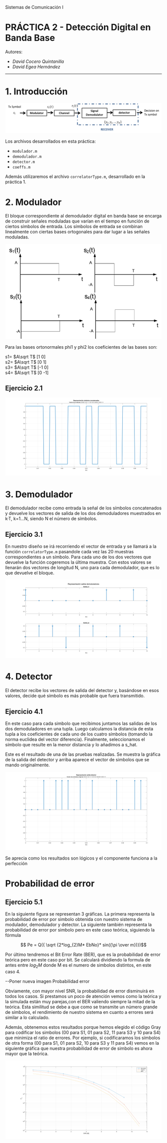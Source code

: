 Sistemas de Comunicación I
# PRÁCTICA 2 - Detección Digital en Banda Base

Autores:
* *David Cocero Quintanilla*  
* *David Egea Hernández*

---

# 1. Introducción


!["Esquema completo del sistema"](Practica2/../images/1_esquema.png)

Los archivos desarrollados en esta práctica:
- `modulador.m`
- `demodulador.m`
- `detector.m`
- `coeffs.m`

Además utilizaremos el archivo `correlatorType.m`, desarrollado en la práctica 1.



# 2. Modulador

El bloque correspondiente al demodulador digital en banda base se encarga de construir señales moduladas que varían en el tiempo en función de ciertos símbolos de entrada. Los símbolos de entrada se combinan linealmente con ciertas bases ortogonales para dar lugar a las señales moduladas.

!["Señales moduladas a utilizar"](Practica2/../images/2_signals.png)

Para las bases ortonormales phi1 y phi2 los coeficientes de las bases son: 

s1= $A\sqrt T$ [1 0]       
s2= $A\sqrt T$ [0 1]  
s3= $A\sqrt T$ [-1 0]  
s4= $A\sqrt T$ [0 -1]  

## Ejercicio 2.1



!["Secuencia de símbolos modulados"](Practica2/../images/2_1_simbolos_modulados.png)

# 3. Demodulador

El demodulador recibe como entrada la señal de los símbolos concatenados y devuelve los vectores de salida de los dos demoduladores muestrados en k·T, k=1...N, siendo N el número de símbolos.

## Ejercicio 3.1

En nuestro diseño se irá recorriendo el vector de entrada y se llamará a la función `correlatorType.m` pasandole cada vez las 20 muestras correspondientes a un símbolo. Para cada uno de los dos vectores que devuelve la función cogeremos la última muestra. Con estos valores se llenarán dos vectores de longitud N, uno para cada demodulador, que es lo que devuelve el bloque.


!["Coeficientes demodulados"](Practica2/../images/3_1_coeficientes_demodulados.png)

# 4. Detector

El detector recibe los vectores de salida del detector y, basándose en esos valores, decide qué símbolo es más probable que fuera transmitido.

## Ejercicio 4.1
 
En este caso para cada simbolo que recibimos juntamos las salidas de los dos demoduladores en una tupla. Luego calculamos la distancia de esta tupla a los coeficientes de cada uno de los cuatro símbolos  (tomando la norma euclidea del vector diferencia). Finalmente, seleccionamos el símbolo que resulte en la menor distancia y lo añadimos a s_hat.

Este es el resultado de una de las pruebas realizadas. Se muestra la gráfica de la salida del detector y arriba aparece el vector de simbolos que se mando originalmente.

!["Coeficientes detectados"](Practica2/../images/4_1_coeficientes_detectados.png)

Se aprecia como los resultados son lógicos y el componente funciona a la perfección

# Probabilidad de error

## Ejercicio 5.1

En la siguiente figura se representan 3 gráficas. La primera representa la probabilidad de error por simbolo obtenida con nuestro sistema de modulador, demodulador y detector. La siguiente también representa la probabilidad de error por simbolo pero en este caso teórica, siguiendo la fórmula

 $$ Pe = Q({ \sqrt {2*log_{2}M* EbNo}* sin({\pi \over m})})$$

 Por último tendremos el Bit Error Rate (BER), que es la probabilidad de error teórica pero en este caso por bit. Se calculará dividiendo la formula de antes entre $log_{2}M$ donde M es el numero de simbolos distintos, en este caso 4.

--Poner nueva imagen Probabilidad error


Obviamente, con mayor nivel SNR, la probabilidad de error disminuirá en todos los casos. Si prestamos un poco de atención vemos como la teórica y la simulada están muy parejas,con el BER valiendo siempre la mitad de la teórica. Esta similitud se debe a que como se transmite un número grande de símbolos, el rendimiento de nuestro sistema en cuanto a errores será similar a lo calculado. 

Además, obtenemos estos resultados porque hemos elegido el código Gray para codificar los simbolos (00 para S1, 01 para S2, 11 para S3 y 10 para S4) que minimiza el ratio de errores. Por ejemplo, si codificaramos los símbolos de otra forma (00 para S1, 01 para S2, 10 para S3 y 11 para S4) vemos en la siguiente gráfica que nuestra probabilidad de error de simbolo es ahora mayor que la teórica.


!["Gráfica PE - SNR"](Practica2/../images/5_1_pe_snr.png)


